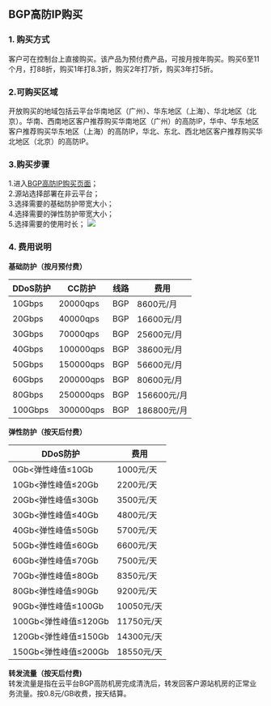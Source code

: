 ## BGP高防IP购买
### 1. 购买方式
客户可在控制台上直接购买。该产品为预付费产品，可按月按年购买。购买6至11个月，打88折，购买1年打8.3折，购买2年打7折，购买3年打5折。
### 2.可购买区域
开放购买的地域包括云平台华南地区（广州）、华东地区（上海）、华北地区（北京）。华南、西南地区客户推荐购买华南地区（广州）的高防IP，华中、华东地区客户推荐购买华东地区（上海）的高防IP，华北、东北、西北地区客户推荐购买华北地区（北京）的高防IP。
### 3.购买步骤
1.进入[BGP高防IP购买页面](https://buy.tce.fsphere.cn/buy/bgp_ip)；
<br>2.源站选择部署在非云平台；
<br>3.选择需要的基础防护带宽大小；
<br>4.选择需要的弹性防护带宽大小；
<br>5.选择需要的使用时长；
![](http://imgcache.tce.fsphere.cn/image/mc.qcloudimg.com/static/img/55f3d1f08a598e6d1e2c7205c705a88f/image.png)
### 4. 费用说明
**基础防护（按月预付费）**

| DDoS防护 | CC防护 | 线路 | 费用 |
|---------|---------|---------|---------------|
| 10Gbps| 20000qps | BGP| 8600元/月|
| 20Gbps| 40000qps | BGP| 16600元/月|
| 30Gbps| 70000qps | BGP| 25600元/月|
| 40Gbps| 100000qps | BGP| 38600元/月|
| 50Gbps| 150000qps | BGP| 56600元/月|
| 60Gbps| 200000qps | BGP| 80600元/月|
| 80Gbps| 250000qps | BGP| 156600元/月|
| 100Gbps| 300000qps | BGP| 186800元/月|
**弹性防护（按天后付费）**

| DDoS防护 | 费用 |
|---------|---------|
| 0Gb<弹性峰值≤10Gb | 1000元/天 |
| 10Gb<弹性峰值≤20Gb | 2200元/天 |
| 20Gb<弹性峰值≤30Gb | 3500元/天 |
| 30Gb<弹性峰值≤40Gb | 4800元/天 |
| 40Gb<弹性峰值≤50Gb | 5700元/天 |
| 50Gb<弹性峰值≤60Gb | 6600元/天 |
| 60Gb<弹性峰值≤70Gb | 7500元/天 |
| 70Gb<弹性峰值≤80Gb | 8350元/天 |
| 80Gb<弹性峰值≤90Gb | 9200元/天 |
| 90Gb<弹性峰值≤100Gb | 10050元/天 |
| 100Gb<弹性峰值≤120Gb | 11750元/天 |
| 120Gb<弹性峰值≤150Gb | 14300元/天 |
| 150Gb<弹性峰值≤200Gb | 18550元/天 |
**转发流量（按天后付费)**
<br>转发流量是指在云平台BGP高防机房完成清洗后，转发回客户源站机房的正常业务流量。按0.8元/GB收费，按天结算。
